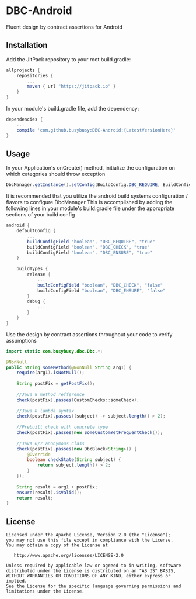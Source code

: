 # DBC-Android
Fluent design by contract assertions for Android

## Installation
Add the JitPack repository to your root build.gradle:
```groovy
allprojects {
    repositories {
        ...
        maven { url "https://jitpack.io" }
    }
}
```

In your module's build.gradle file, add the dependency:
```groovy
dependencies {
    ...
    compile 'com.github.busybusy:DBC-Android:{LatestVersionHere}'
}
```

## Usage
In your Application's onCreate() method, initialize the configuration on which categories should throw exception

```java
DbcManager.getInstance().setConfig(BuildConfig.DBC_REQUIRE, BuildConfig.DBC_CHECK, BuildConfig.DBC_ENSURE);
```

It is recommended that you utilize the android build systems configuration / flavors to configure DbcManager
This is accomplished by adding the following lines in your module's build.gradle file under the appropriate sections of your build config
 
```groovy
android {
    defaultConfig {
        ...
        buildConfigField "boolean", "DBC_REQUIRE", "true"        
        buildConfigField "boolean", "DBC_CHECK", "true"        
        buildConfigField "boolean", "DBC_ENSURE", "true"
    }
    
    buildTypes {
        release {
            ...
            buildConfigField "boolean", "DBC_CHECK", "false"        
            buildConfigField "boolean", "DBC_ENSURE", "false"
        }
        debug {
            ...
        }
    }
}
```

Use the design by contract assertions throughout your code to verify assumptions

```java
import static com.busybusy.dbc.Dbc.*;

@NonNull
public String someMethod(@NonNull String arg1) {
    require(arg1).isNotNull();
    
    String postFix = getPostFix();
    
    //Java 8 method refference
    check(postFix).passes(CustomChecks::someCheck); 
    
    //Java 8 lambda syntax
    check(postFix).passes((subject) -> subject.length() > 2);
    
    //Prebuilt check with concrete type
    check(postFix).passes(new SomeCustomYetFrequentCheck()); 
    
    //Java 6/7 anonymous class
    check(postFix).passes(new DbcBlock<String>() {   
        @Override
        boolean checkState(String subject) {
            return subject.length() > 2;
        }
    }); 
    
    String result = arg1 + postFix;
    ensure(result).isValid();
    return result;
}
```

## License

    Licensed under the Apache License, Version 2.0 (the "License");
    you may not use this file except in compliance with the License.
    You may obtain a copy of the License at

       http://www.apache.org/licenses/LICENSE-2.0

    Unless required by applicable law or agreed to in writing, software
    distributed under the License is distributed on an "AS IS" BASIS,
    WITHOUT WARRANTIES OR CONDITIONS OF ANY KIND, either express or implied.
    See the License for the specific language governing permissions and
    limitations under the License.